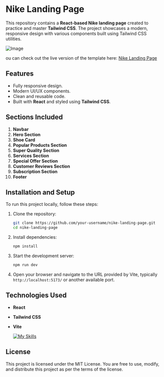 # Nike Landing Page

This repository contains a **React-based Nike landing page** created to practice and master **Tailwind CSS**. The project showcases a modern, responsive design with various components built using Tailwind CSS utilities.

![Image](https://github.com/user-attachments/assets/75a00fb9-5550-418f-848d-1cfe0d719e7a)

ou can check out the live version of the template here: [Nike Landing Page](https://boisterous-souffle-bb77a9.netlify.app)

## Features

- Fully responsive design.
- Modern UI/UX components.
- Clean and reusable code.
- Built with **React** and styled using **Tailwind CSS**.

## Sections Included

1. **Navbar**
2. **Hero Section**
3. **Shoe Card**
4. **Popular Products Section**
5. **Super Quality Section**
6. **Services Section**
7. **Special Offer Section**
8. **Customer Reviews Section**
9. **Subscription Section**
10. **Footer**

## Installation and Setup

To run this project locally, follow these steps:

1. Clone the repository:

   ```bash
   git clone https://github.com/your-username/nike-landing-page.git
   cd nike-landing-page
   ```

2. Install dependencies:

   ```bash
   npm install
   ```

3. Start the development server:

   ```bash
   npm run dev
   ```

4. Open your browser and navigate to the URL provided by Vite, typically `http://localhost:5173/` or another available port.

## Technologies Used

- **React**
- **Tailwind CSS**
- **Vite**

  [![My Skills](https://skillicons.dev/icons?i=react,tailwindcss,vite)](https://skillicons.dev)


## License

This project is licensed under the MIT License. You are free to use, modify, and distribute this project as per the terms of the license.

